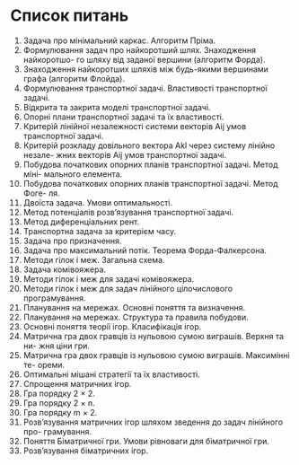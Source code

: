 Список питань
=============

  1. Задача про мiнiмальний каркас. Алгоритм Прiма.
  2. Формулювання задач про найкоротший шлях. Знаходження найкоротшо-
го шляху вiд заданої вершини (алгоритм Форда).
  3. Знаходження найкоротших шляхiв мiж будь-якими вершинами графа (алгоритм Флойда).
  4. Формулювання транспортної задачi. Властивостi транспортної задачi.
  5. Вiдкрита та закрита моделi транспортної задачi.
  6. Опорнi плани транспортної задачi та їх властивостi.
  7. Критерiй лiнiйної незалежностi системи векторiв Aij умов транспортної задачi.
  8. Критерiй розкладу довiльного вектора Akl через систему лiнiйно незале- жних векторiв Aij умов транспортної задачi.
  9. Побудова початкових опорних планiв транспортної задачi. Метод мiнi- мального елемента.
  10. Побудова початкових опорних планiв транспортної задачi. Метод Фоге- ля.
  11. Двоїста задача. Умови оптимальностi.
  12. Метод потенцiалiв розв’язування транспортної задачi.
  13. Метод диференцiальних рент.
  14. Транспортна задача за критерiєм часу.
  15. Задача про призначення.
  16. Задача про максимальний потiк. Теорема Форда-Фалкерсона.
  17. Методи гiлок i меж. Загальна схема.
  18. Задача комiвояжера.
  19. Методи гiлок i меж для задачi комiвояжера.
  20. Методи гiлок i меж для задач лiнiйного цiлочислового програмування.
  21. Планування на мережах. Основнi поняття та визначення.
  22. Планування на мережах. Структура та правила побудови.
  23. Основнi поняття теорiї iгор. Класифiкацiя iгор.
  24. Матрична гра двох гравцiв iз нульовою сумою виграшiв. Верхня та ни- жня цiни гри.
  25. Матрична гра двох гравцiв iз нульовою сумою виграшiв. Максимiннi те- ореми.
  26. Оптимальнi мiшанi стратегiї та їх властивостi.
  27. Спрощення матричних iгор.
  28. Гра порядку 2 × 2.
  29. Гра порядку 2 × n.
  30. Гра порядку m × 2.
  31. Розв’язування матричних iгор шляхом зведення до задач лiнiйного про- грамування.
  32. Поняття Бiматричної гри. Умови рiвноваги для бiматричної гри.
  33. Розв’язування бiматричних iгор.
